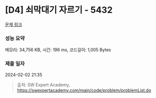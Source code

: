 # [D4] 쇠막대기 자르기 - 5432 

[문제 링크](https://swexpertacademy.com/main/code/problem/problemDetail.do?contestProbId=AWVl47b6DGMDFAXm) 

### 성능 요약

메모리: 34,756 KB, 시간: 196 ms, 코드길이: 1,005 Bytes

### 제출 일자

2024-02-02 21:35



> 출처: SW Expert Academy, https://swexpertacademy.com/main/code/problem/problemList.do